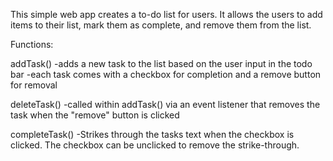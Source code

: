 This simple web app creates a to-do list for users. It allows the users to add items to their list, mark them as complete, and remove them from the list.

Functions:

addTask()
    -adds a new task to the list based on the user input in the todo bar
    -each task comes with a checkbox for completion and a remove button for removal

deleteTask()
    -called within addTask() via an event listener that removes the task when the "remove" button is clicked

completeTask()
    -Strikes through the tasks text when the checkbox is clicked. The checkbox can be unclicked to remove the strike-through.